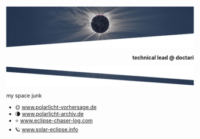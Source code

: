 ![Header](https://raw.githubusercontent.com/andrmoel/andrmoel/main/header.jpg "Header Top")

<p align="right"><strong>technical lead @ doctari</strong></p>

![Header](https://raw.githubusercontent.com/andrmoel/andrmoel/main/separator.jpg "Separator")

my space junk

- 🌞 www.polarlicht-vorhersage.de
- 🌘 www.polarlicht-archiv.de
- ⭐ www.eclipse-chaser-log.com
- 🪐 www.solar-eclipse.info

